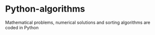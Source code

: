 # Python-algorithms
Mathematical problems, numerical solutions and sorting algorithms are coded in Python
